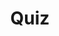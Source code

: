 ---
title: "Quiz"
passing_percentage: 70
layout: "test"
type: "test"
questions:
  - id: "q1"
    text: "What type of application architecture does the BookInfo application represent?"
    type: "single-answer"
    marks: 2
    options:
      - id: "a"
        text: "Monolithic application"
      - id: "b"
        text: "Polyglot composition of microservices"
        is_correct: true
      - id: "c"
        text: "Single-language distributed system"
  - id: "q2"
    text: "What are the requirements for automatic sidecar injection in Istio? (Select all that apply)"
    type: "multi-answer"
    marks: 2
    options:
      - id: "a"
        text: "Kubernetes API server supporting admissionregistration APIs"
        is_correct: true
      - id: "b"
        text: "Namespace labeled with istio-injection=enabled"
        is_correct: true
      - id: "c"
        text: "Manual proxy configuration in each pod"
  - id: "q3"
    text: "What command is used to enable automatic sidecar injection for a namespace?" 
    type: "short_answer" 
    marks: 2
    correct_answer: "kubectl label namespace default istio-injection=enabled" 
---
